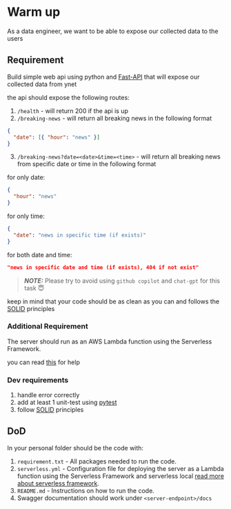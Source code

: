 # Warm up

As a data engineer, we want to be able to expose our collected data to the users

## Requirement

Build simple web api using python and [Fast-API](https://fastapi.tiangolo.com/tutorial/) that will expose our collected data from ynet

the api should expose the following routes:

1. `/health` - will return 200 if the api is up
2. `/breaking-news` - will return all breaking news in the following format

```json
{
  "date": [{ "hour": "news" }]
}
```

3. `/breaking-news?date=<date>&time=<time>` - will return all breaking news from specific date or time in the following format

for only date:

```json
{
  "hour": "news"
}
```

for only time:

```json
{
  "date": "news in specific time (if exists)"
}
```

for both date and time:

```json
"news in specific date and time (if exists), 404 if not exist"
```

> **_NOTE:_** Please try to avoid using `github copilot` and `chat-gpt` for this task 😇

keep in mind that your code should be as clean as you can and follows the [SOLID](https://realpython.com/solid-principles-python/) principles

### Additional Requirement

The server should run as an AWS Lambda function using the Serverless Framework.

you can read [this](https://pgrzesik.com/posts/fastapi-lambda-serverless/) for help

### Dev requirements

1. handle error correctly
2. add at least 1 unit-test using [pytest](https://docs.pytest.org/en/7.1.x/example/simple.html)
3. follow [SOLID](https://realpython.com/solid-principles-python/) principles

## DoD

In your personal folder should be the code with:

1. `requirement.txt` - All packages needed to run the code.
2. `serverless.yml` - Configuration file for deploying the server as a Lambda function using the Serverless Framework and serverless local [read more about serverless framework](https://www.serverless.com/framework/docs/getting-started).
3. `README.md` - Instructions on how to run the code.
4. Swagger documentation should work under `<server-endpoint>/docs`
